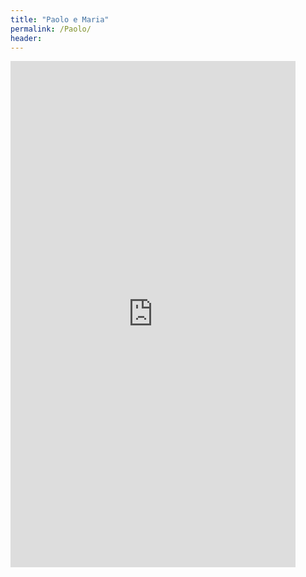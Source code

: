 ```yaml
---
title: "Paolo e Maria"
permalink: /Paolo/
header:
---
```


<iframe width="456" height="810" src="https://www.youtube.com/embed/Hsl2roiXZn4" title="Tito Livio fuoriesce dal suo antro: un approccio contemporaneo alla teoria del dabbing" frameborder="0" allow="accelerometer; autoplay; clipboard-write; encrypted-media; gyroscope; picture-in-picture; web-share" allowfullscreen></iframe>